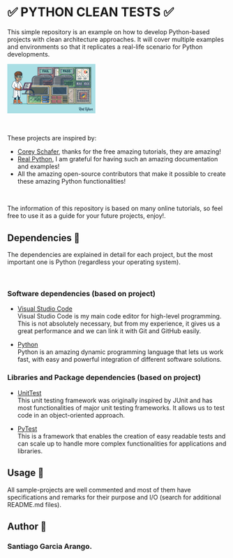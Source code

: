 # :white_check_mark: PYTHON CLEAN TESTS :white_check_mark:

This simple repository is an example on how to develop Python-based projects with clean architecture approaches. It will cover multiple examples and environments so that it replicates a real-life scenario for Python developments.

<img src="assets/img/python_tests_real_python.jpg" width=40%> <br>

<br>

These projects are inspired by:

- [Corey Schafer](https://www.youtube.com/channel/UCCezIgC97PvUuR4_gbFUs5g), thanks for the free amazing tutorials, they are amazing!
- [Real Python](https://realpython.com/python-testing/), I am grateful for having such an amazing documentation and examples!
- All the amazing open-source contributors that make it possible to create these amazing Python functionalities!

<br>

The information of this repository is based on many online tutorials, so feel free to use it as a guide for your future projects, enjoy!.<br>

## Dependencies :vertical_traffic_light:

The dependencies are explained in detail for each project, but the most important one is Python (regardless your operating system).

<br>

### Software dependencies (based on project)

- [Visual Studio Code](https://code.visualstudio.com/) <br>
  Visual Studio Code is my main code editor for high-level programming. This is not absolutely necessary, but from my experience, it gives us a great performance and we can link it with Git and GitHub easily. <br>

- [Python](https://www.python.org/) <br>
  Python is an amazing dynamic programming language that lets us work fast, with easy and powerful integration of different software solutions. <br>

### Libraries and Package dependencies (based on project)

- [UnitTest](https://docs.python.org/3/library/unittest.html) <br>
  This unit testing framework was originally inspired by JUnit and has most functionalities of major unit testing frameworks. It allows us to test code in an object-oriented approach. <br>

- [PyTest](https://docs.pytest.org/en/7.0.x/) <br>
  This is a framework that enables the creation of easy readable tests and can scale up to handle more complex functionalities for applications and libraries. <br>

## Usage :art:

All sample-projects are well commented and most of them have specifications and remarks for their purpose and I/O (search for additional README.md files). <br>

## Author :musical_keyboard:

### Santiago Garcia Arango.
